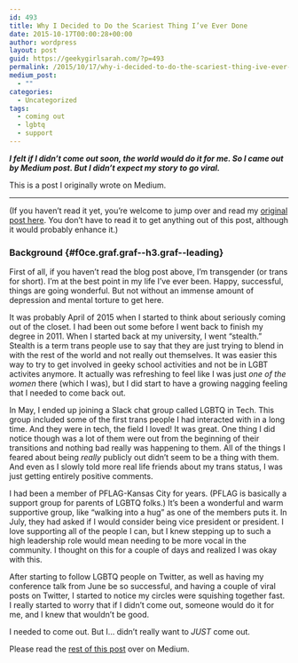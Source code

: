 ```yaml
---
id: 493
title: Why I Decided to Do the Scariest Thing I’ve Ever Done
date: 2015-10-17T00:00:28+00:00
author: wordpress
layout: post
guid: https://geekygirlsarah.com/?p=493
permalink: /2015/10/17/why-i-decided-to-do-the-scariest-thing-ive-ever-done/
medium_post:
  - ""
categories:
  - Uncategorized
tags:
  - coming out
  - lgbtq
  - support
---
```

**_I felt if I didn’t come out soon, the world would do it for me. <span class="markup--quote markup--p-quote is-other" data-creator-ids="ed18e74c4300">So I came out by Medium post.</span> <span class="markup--quote markup--p-quote is-other" data-creator-ids="ed18e74c4300">But I didn’t expect my story to go viral.</span>_**

This is a post I originally wrote on Medium.

* * *

(If you haven’t read it yet, you’re welcome to jump over and read my [original post here](https://medium.com/@geekygirlsarah/life-gender-and-the-pursuit-of-happiness-e0e57970ceae). You don’t have to read it to get anything out of this post, although it would probably enhance it.)

### Background {#f0ce.graf.graf--h3.graf--leading}

<p id="4573" class="graf graf--p graf-after--h3">
  First of all, if you haven’t read the blog post above, I’m transgender (or trans for short). I’m at the best point in my life I’ve ever been. Happy, successful, things are going wonderful. But not without an immense amount of depression and mental torture to get here.
</p>

<p id="af07" class="graf graf--p graf-after--p">
  It was probably April of 2015 when I started to think about seriously coming out of the closet. I had been out some before I went back to finish my degree in 2011. When I started back at my university, I went “stealth.” Stealth is a term trans people use to say that they are just trying to blend in with the rest of the world and not really out themselves. It was easier this way to try to get involved in geeky school activities and not be in LGBT activites anymore. It actually was refreshing to feel like I was just <em class="markup--em markup--p-em">one of the women</em> there (which I was), but I did start to have a growing nagging feeling that I needed to come back out.
</p>

<p id="828e" class="graf graf--p graf-after--p">
  In May, I ended up joining a Slack chat group called LGBTQ in Tech. This group included some of the first trans people I had interacted with in a long time. And they were in tech, the field I loved! It was great. One thing I did notice though was a lot of them were out from the beginning of their transitions and nothing bad really was happening to them. All of the things I feared about being <em class="markup--em markup--p-em">really</em> publicly out didn’t seem to be a thing with them. And even as I slowly told more real life friends about my trans status, I was just getting entirely positive comments.
</p>

<p id="920e" class="graf graf--p graf-after--p">
  I had been a member of PFLAG-Kansas City for years. (PFLAG is basically a support group for parents of LGBTQ folks.) It’s been a wonderful and warm supportive group, like “walking into a hug” as one of the members puts it. In July, they had asked if I would consider being vice president or president. I love supporting all of the people I can, but I knew stepping up to such a high leadership role would mean needing to be more vocal in the community. I thought on this for a couple of days and realized I was okay with this.
</p>

<p id="badd" class="graf graf--p graf-after--p">
  After starting to follow LGBTQ people on Twitter, as well as having my conference talk from June be so successful, and having a couple of viral posts on Twitter, I started to notice my circles were squishing together fast. I really started to worry that if I didn’t come out, someone would do it for me, and I knew that wouldn’t be good.
</p>

<p id="a9bd" class="graf graf--p graf-after--p">
  I needed to come out. But I… didn’t really want to <em class="markup--em markup--p-em">JUST</em> come out.
</p>

<p class="graf graf--p graf-after--p">
  Please read the <a href="https://medium.com/@geekygirlsarah/why-i-decided-to-do-the-scariest-thing-i-ve-ever-done-422a2d47335d">rest of this post</a> over on Medium.
</p>

<p class="graf graf--p graf-after--p">